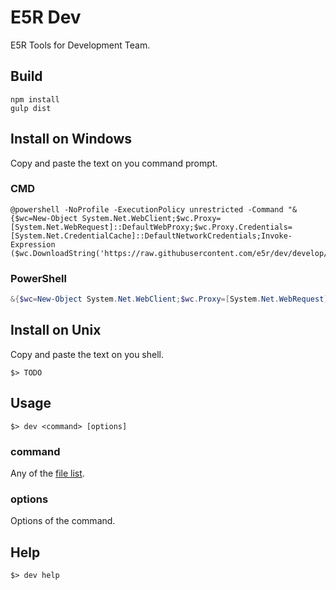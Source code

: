 E5R Dev
=======

E5R Tools for Development Team.

## Build

```
npm install
gulp dist
```

## Install on Windows

Copy and paste the text on you command prompt.

### CMD

```
@powershell -NoProfile -ExecutionPolicy unrestricted -Command "&{$wc=New-Object System.Net.WebClient;$wc.Proxy=[System.Net.WebRequest]::DefaultWebProxy;$wc.Proxy.Credentials=[System.Net.CredentialCache]::DefaultNetworkCredentials;Invoke-Expression ($wc.DownloadString('https://raw.githubusercontent.com/e5r/dev/develop/install.ps1'))}"
```

### PowerShell
```powershell
&{$wc=New-Object System.Net.WebClient;$wc.Proxy=[System.Net.WebRequest]::DefaultWebProxy;$wc.Proxy.Credentials=[System.Net.CredentialCache]::DefaultNetworkCredentials;Invoke-Expression ($wc.DownloadString('https://raw.githubusercontent.com/e5r/dev/develop/install.ps1'))}
```

## Install on Unix

Copy and paste the text on you shell.

```
$> TODO
```

## Usage

```
$> dev <command> [options]
```

### command

Any of the [file list](dist/tools).

### options

Options of the command.

## Help

```
$> dev help
```
